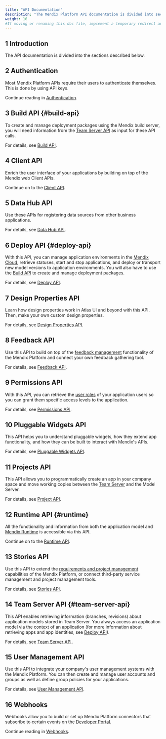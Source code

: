 ```yaml
---
title: "API Documentation"
description: "The Mendix Platform API documentation is divided into sections such as Runtime, Client, Feedback, and Deploy."
weight: 10
#If moving or renaming this doc file, implement a temporary redirect and let the respective team know they should update the URL in the product. See Mapping to Products for more details.
---
```


## 1 Introduction

The API documentation is divided into the sections described below.

## 2 Authentication

Most Mendix Platform APIs require their users to authenticate themselves. This is done by using API keys.

Continue reading in [Authentication](authentication).

## 3 Build API {#build-api}

To create and manage deployment packages using the Mendix build server, you will need information from the [Team Server API](#team-server-api) as input for these API calls.

For details, see [Build API](build-api).

## 4 Client API

Enrich the user interface of your applications by building on top of the Mendix web Client APIs.

Continue on to the [Client API](client-api).

## 5 Data Hub API

Use these APIs for registering data sources from other business applications.

For details, see [Data Hub API](data-hub-apis).

## 6 Deploy API {#deploy-api}

With this API, you can manage application environments in the [Mendix Cloud](/developerportal/deploy/mendix-cloud-deploy), retrieve statuses, start and stop applications, and deploy or transport new model versions to application environments. You will also have to use the [Build API](#build-api) to create and manage deployment packages.

For details, see [Deploy API](deploy-api).

## 7 Design Properties API

Learn how design properties work in Atlas UI and beyond with this API. Then, make your own custom design properties.

For details, see [Design Properties API](design-properties).

## 8 Feedback API

Use this API to build on top of the [feedback management](/developerportal/collaborate/feedback) functionality of the Mendix Platform and connect your own feedback gathering tool.

For details, see [Feedback API](feedback-api).

## 9 Permissions API

With this API, you can retrieve the [user roles](/refguide/user-roles) of your application users so you can grant them specific access levels to the application.

For details, see [Permissions API](permissions-api).

## 10 Pluggable Widgets API

This API helps you to understand pluggable widgets, how they extend app functionality, and how they can be built to interact with Mendix's APIs.

For details, see [Pluggable Widgets API](/apidocs-mxsdk/apidocs/pluggable-widgets).

## 11 Projects API

This API allows you to programmatically create an app in your company space and move working copies between the [Team Server](/developerportal/collaborate/team-server) and the Model Server.

For details, see [Project API](projects-api).

## 12 Runtime API {#runtime}

All the functionality and information from both the application model and [Mendix Runtime](/refguide/runtime) is accessible via this API.

Continue on to the [Runtime API](runtime-api).

## 13 Stories API

Use this API to extend the [requirements and project management](/developerportal/collaborate/stories) capabilities of the Mendix Platform, or connect third-party service management and project management tools.

For details, see [Stories API](stories-api).

## 14 Team Server API {#team-server-api}

This API enables retrieving information (branches, revisions) about application models stored in Team Server. You always access an application model via the context of an application (for more information about retrieving apps and app identities, see [Deploy API](#deploy-api)).

For details, see [Team Server API](team-server-api).

## 15 User Management API

Use this API to integrate your company's user management systems with the Mendix Platform. You can then create and manage user accounts and groups as well as define group policies for your applications.

For details, see [User Management API](user-management-api).

## 16 Webhooks

Webhooks allow you to build or set up Mendix Platform connectors that subscribe to certain events on the [Developer Portal](/developerportal/).

Continue reading in [Webhooks](webhooks-sprints).
